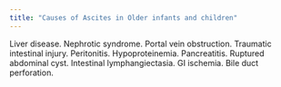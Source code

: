 ```yaml
---
title: "Causes of Ascites in Older infants and children"
---
```

Liver disease. Nephrotic syndrome. Portal vein obstruction. Traumatic intestinal injury. Peritonitis. Hypoproteinemia. Pancreatitis. Ruptured abdominal cyst. Intestinal lymphangiectasia. GI ischemia. Bile duct perforation.

